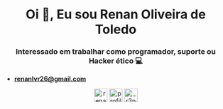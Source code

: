 <h1 align="center">Oi 👋, Eu sou Renan Oliveira de Toledo</h1>
<h3 align="center">Interessado em trabalhar como programador, suporte ou Hacker ético 💻</h3>

-  **renanlvr26@gmail.com**

<p align="center">
<a href="https://linkedin.com/in/renan-oliveira-toledo" target="blank"><img align="center" src="https://cdn.jsdelivr.net/npm/simple-icons@3.0.1/icons/linkedin.svg" alt="renan-oliveira-toledo" height="30" width="30" /></a>
<a href="https://fb.com/profile.php?id=100004189659314" target="blank"><img align="center" src="https://cdn.jsdelivr.net/npm/simple-icons@3.0.1/icons/facebook.svg" alt="profile.php?id=100004189659314" height="30" width="30" /></a>
<a href="https://instagram.com/_r3n4n" target="blank"><img align="center" src="https://cdn.jsdelivr.net/npm/simple-icons@3.0.1/icons/instagram.svg" alt="_r3n4n" height="30" width="30" /></a>
</p>
